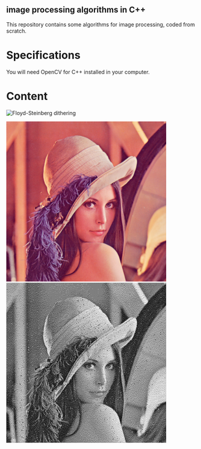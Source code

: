 ## image processing algorithms in C++

This repository contains some algorithms for image processing, coded from scratch.

# Specifications

You will need OpenCV for C++ installed in your computer.

# Content

![Floyd-Steinberg dithering](dither/FS)



<img src="dither/ressources/lenna.png" width="425"/> <img src="dither/ressources/dithered.png" width="425"/>



